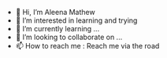 - 👋 Hi, I’m Aleena Mathew
- 👀 I’m interested in learning and trying
- 🌱 I’m currently learning ...
- 💞️ I’m looking to collaborate on ...
- 📫 How to reach me : Reach me via the road

<!---
aleenamathew17082007/aleenamathew17082007 is a ✨ special ✨ repository because its `README.md` (this file) appears on your GitHub profile.
You can click the Preview link to take a look at your changes.
--->
